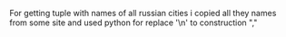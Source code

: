For getting tuple with names of all russian cities i copied all they names from some site and used python for replace '\n' to construction ","

